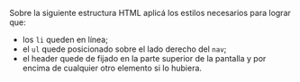 Sobre la siguiente estructura HTML aplicá los estilos necesarios para lograr que:

* los `li` queden en línea;
* el `ul` quede posicionado sobre el lado derecho del `nav`;
* el header quede de fijado en la parte superior de la pantalla y por encima de cualquier otro elemento si lo hubiera.


